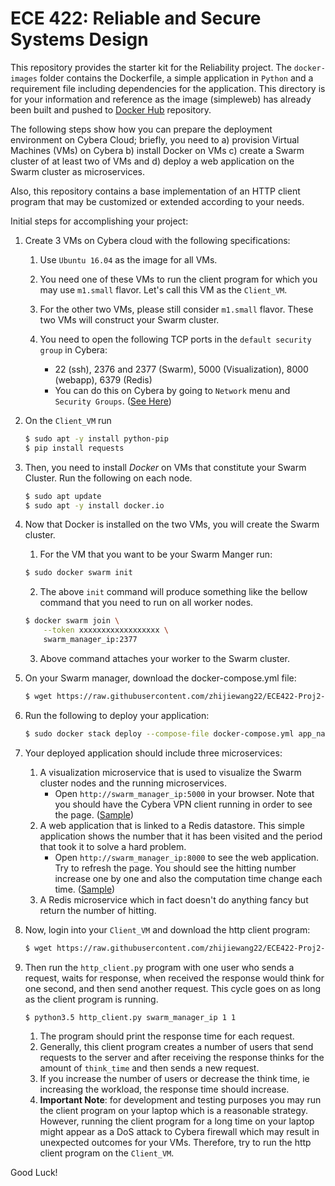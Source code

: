 ECE 422: Reliable and Secure Systems Design 
=============
This repository provides the starter kit for the Reliability project. The `docker-images` folder
contains the Dockerfile, a simple application in `Python` and a requirement file including dependencies for
the application. This directory is for your information and reference as the image (simpleweb) has already been built and pushed to [Docker Hub](https://hub.docker.com/r/zhijiewang22/simpleweb) repository.

The following steps show how you can prepare the deployment environment on Cybera Cloud; briefly, you need to a) provision 
Virtual Machines (VMs) on Cybera b) install Docker on VMs c) create a Swarm cluster of at least two of 
VMs and d) deploy a web application on the Swarm cluster as microservices.

Also, this repository contains a base implementation of an HTTP client program that may be customized or extended 
according to your needs. 

Initial steps for accomplishing your project:   

1. Create 3 VMs on Cybera cloud with the following specifications:

    1. Use `Ubuntu 16.04` as the image for all VMs.

    2. You need one of these VMs to run the client program for which you may use `m1.small` flavor. Let's call this VM as
the `Client_VM`.

    3. For the other two VMs, please still consider `m1.small` flavor. These two VMs will construct your Swarm cluster.

    4. You need to open the following TCP ports in the `default security group` in Cybera:
        - 22 (ssh), 2376 and 2377 (Swarm), 5000 (Visualization), 8000 (webapp), 6379 (Redis)
        - You can do this on Cybera by going to `Network` menu and `Security Groups`. ([See Here](./figures/sg.png))

2. On the `Client_VM` run
    ```bash
    $ sudo apt -y install python-pip
    $ pip install requests
    ```

3. Then, you need to install *Docker* on VMs that constitute your Swarm Cluster. Run the following on each node.
    ```bash
    $ sudo apt update
    $ sudo apt -y install docker.io
    ```
    
4. Now that Docker is installed on the two VMs, you will create the Swarm cluster.
    1. For the VM that you want to be your Swarm Manger run:
    ```bash
    $ sudo docker swarm init
    ```

    2. The above `init` command will produce something like the bellow command that you need to run on all worker nodes.
    ```bash
    $ docker swarm join \
        --token xxxxxxxxxxxxxxxxxx \
        swarm_manager_ip:2377
    ```
    3. Above command attaches your worker to the Swarm cluster.
5. On your Swarm manager, download the docker-compose.yml file:
    ```bash
    $ wget https://raw.githubusercontent.com/zhijiewang22/ECE422-Proj2-StartKit/master/docker-compose.yml
    ```
6. Run the following to deploy your application:
    ```bash
    $ sudo docker stack deploy --compose-file docker-compose.yml app_name
    ```
7. Your deployed application should include three microservices:
    1. A visualization microservice that is used to visualize the Swarm cluster nodes and the running microservices. 
        - Open `http://swarm_manager_ip:5000` in your browser. Note that you should have the Cybera VPN client 
    running in order to see the page. ([Sample](./figures/vis.png))
    2. A web application that is linked to a Redis datastore. This simple application shows the number that it has 
    been visited and the period that took it to solve a hard problem. 
        - Open `http://swarm_manager_ip:8000` to see the web application. Try to refresh the page. You should see the hitting number increase one by one and also the computation time change each time. ([Sample](./figures/app.png))
    3. A Redis microservice which in fact doesn't do anything fancy but return the number of hitting.

8. Now, login into your `Client_VM` and download the http client program:
    ```bash
    $ wget https://raw.githubusercontent.com/zhijiewang22/ECE422-Proj2-StartKit/master/http_client.py
    ```
9. Then run the `http_client.py` program with one user who sends a request, waits for response, when received the 
    response would think for one second, and then send another request. This cycle goes on as long as the client 
    program is running.
    ```bash
    $ python3.5 http_client.py swarm_manager_ip 1 1
    ```
    1. The program should print the response time for each request.
    2. Generally, this client program creates a number of users that send requests to the server and after receiving 
    the response thinks for the amount of `think_time` and then sends a new request.
    3. If you increase the number of users or decrease the think time, ie increasing the workload, the response 
    time should increase.
    4. **Important Note**: for development and testing purposes you may run the client program on your laptop 
    which is a reasonable strategy. However, running the client program for a long time on your laptop might appear as 
    a DoS attack to Cybera firewall which may result in unexpected outcomes for your VMs. Therefore, try to run the 
    http client program on the `Client_VM`.
    
    
 Good Luck!
